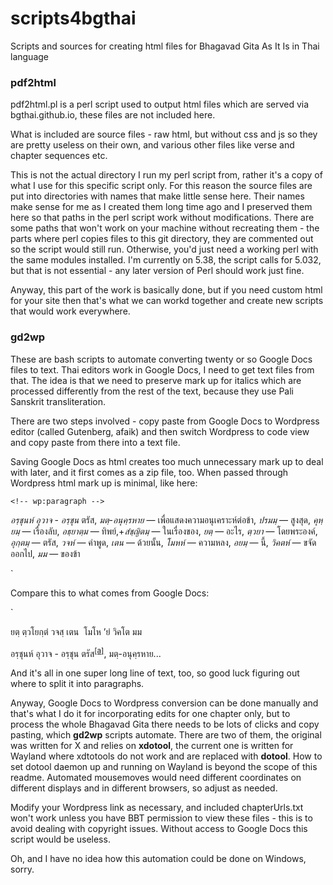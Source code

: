 # scripts4bgthai
Scripts and sources for creating html files for Bhagavad Gita As It Is in Thai language

### pdf2html

pdf2html.pl is a perl script used to output html files which are served via bgthai.github.io, these files are not included here.

What is included are source files - raw html, but without css and js so they are pretty useless on their own, and various other files like verse and chapter sequences etc.

This is not the actual directory I run my perl script from, rather it's a copy of what I use for this specific script only. For this reason the source files are put into directories with names that make little sense here. Their names make sense for me as I created them long time ago and I preserved them here so that paths in the perl script work without modifications. There are some paths that won't work on your machine without recreating them - the parts where perl copies files to this git directory, they are commented out so the script would still run. Otherwise, you'd just need a working perl with the same modules installed. I'm currently on 5.38, the script calls for 5.032, but that is not essential - any later version of Perl should work just fine.

Anyway, this part of the work is basically done, but if you need custom html for your site then that's what we can workd together and create new scripts that would work everywhere.

### gd2wp

These are bash scripts to automate converting twenty or so Google Docs files to text. Thai editors work in Google Docs, I need to get text files from that. The idea is that we need to preserve mark up for italics which are processed differently from the rest of the text, because they use Pali Sanskrit transliteration.

There are two steps involved - copy paste from Google Docs to Wordpress editor (called Gutenberg, afaik) and then switch Wordpress to code view and copy paste from there into a text file.

Saving Google Docs as html creates too much unnecessary mark up to deal with later, and it first comes as a zip file, too. When passed through Wordpress html mark up is minimal, like here:

` <!-- wp:paragraph -->
` <p><em>อรฺชุนห์ อุวาจ</em> - <em>อรฺชุน</em> ตรัส, <em>มตฺ-อนุคฺรหาย</em> — เพื่อแสดงความอนุเคราะห์ต่อข้า, <em>ปรมมฺ</em> — สูงสุด, <em>คุหฺยมฺ</em> — เรื่องลับ, <em>อธฺยาตฺม</em> — ทิพย์,+<em>สํชฺญิตมฺ</em> — ในเรื่องของ, <em>ยตฺ</em> — อะไร, <em>ตฺวยา</em> — โดยพระองค์, <em>อุกฺตมฺ</em> — ตรัส, <em>วจห์</em> — คำพูด, <em>เตน</em> — ด้วยนั้น, <em>โมหห์</em> — ความหลง, <em>อยมฺ</em> — นี้, <em>วิคตห์</em> — ขจัดออกไป, <em>มม</em> — ของข้า</p>
` <!-- /wp:paragraph -->

Compare this to what comes from Google Docs:

` <p class="c1"><span class="c0 c10">&#3618;&#3605;&#3642; &#3605;&#3642;&#3623;&#3650;&#3618;&#3585;&#3642;&#3605;&#3661; &#3623;&#3592;&#3626;&#3642; &#3648;&#3605;&#3609; &nbsp;&#3650;&#3617;&#3650;&#3627; &rsquo;&#3618;&#3661; &#3623;&#3636;&#3588;&#3650;&#3605; &#3617;&#3617;</span></p><p class="c15"><span class="c0">&#3629;&#3619;&#3642;&#3594;&#3640;&#3609;&#3627;&#3660; &#3629;&#3640;&#3623;&#3634;&#3592;</span><span class="c2">&nbsp;- </span><span class="c0">&#3629;&#3619;&#3642;&#3594;&#3640;&#3609;</span><span class="c2">&nbsp;&#3605;&#3619;&#3633;&#3626;</span><sup><a href="#cmnt1" id="cmnt_ref1">[a]</a></sup><span class="c2">, </span><span class="c0">&#3617;&#3605;&#3642;-&#3629;&#3609;&#3640;&#3588;&#3642;&#3619;&#3627;&#3634;&#3618;</span>...

And it's all in one super long line of text, too, so good luck figuring out where to split it into paragraphs.

Anyway, Google Docs to Wordpress conversion can be done manually and that's what I do it for incorporating edits for one chapter only, but to process the whole Bhagavad Gita there needs to be lots of clicks and copy pasting, which **gd2wp** scripts automate. There are two of them, the original was written for X and relies on **xdotool**, the current one is written for Wayland where xdtotools do not work and are replaced with **dotool**. How to set dotool daemon up and running on Wayland is beyond the scope of this readme. Automated mousemoves would need different coordinates on different displays and in different browsers, so adjust as needed.

Modify your Wordpress link  as necessary, and included chapterUrls.txt won't work unless you have BBT permission to view these files - this is to avoid dealing with copyright issues. Without access to Google Docs this script would be useless.

Oh, and I have no idea how this automation could be done on Windows, sorry.




